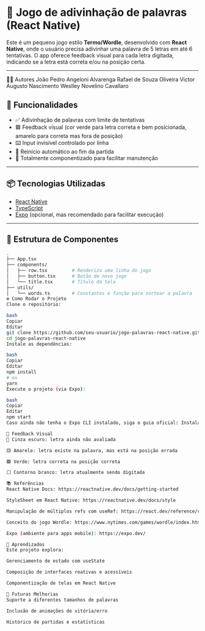 # 🧠 Jogo de adivinhação de palavras (React Native)

Este é um pequeno jogo estilo **Termo/Wordle**, desenvolvido com **React Native**, onde o usuário precisa adivinhar uma palavra de 5 letras em até 6 tentativas. O app oferece feedback visual para cada letra digitada, indicando se a letra está correta e/ou na posição certa.

---
🧑‍💻 Autores
João Pedro Angeloni Alvarenga
Rafael de Souza Oliveira
Victor Augusto Nascimento
Weslley Novelino Cavallaro

## 🚀 Funcionalidades

- ✅ Adivinhação de palavras com limite de tentativas
- 🟩 Feedback visual (cor verde para letra correta e bem posicionada, amarelo para correta mas fora de posição)
- ⌨️ Input invisível controlado por linha
- 🔁 Reinício automático ao fim da partida
- 🎯 Totalmente componentizado para facilitar manutenção

---

## 📦 Tecnologias Utilizadas

- [React Native](https://reactnative.dev/)
- [TypeScript](https://www.typescriptlang.org/)
- [Expo](https://expo.dev/) (opcional, mas recomendado para facilitar execução)

---

## 🧩 Estrutura de Componentes

```bash
.
├── App.tsx
├── components/
│   ├── row.tsx         # Renderiza uma linha do jogo
│   ├── button.tsx      # Botão de novo jogo
│   └── title.tsx       # Título da tela
├── utils/
│   └── words.ts        # Constantes e função para sortear a palavra
⚙️ Como Rodar o Projeto
Clone o repositório:

bash
Copiar
Editar
git clone https://github.com/seu-usuario/jogo-palavras-react-native.git
cd jogo-palavras-react-native
Instale as dependências:

bash
Copiar
Editar
npm install
# ou
yarn
Execute o projeto (via Expo):

bash
Copiar
Editar
npm start
Caso ainda não tenha o Expo CLI instalado, siga o guia oficial: Instalação do Expo CLI

🎨 Feedback Visual
🔲 Cinza escuro: letra ainda não avaliada

🟨 Amarelo: letra existe na palavra, mas está na posição errada

🟩 Verde: letra correta na posição correta

⬜ Contorno branco: letra atualmente sendo digitada

📚 Referências
React Native Docs: https://reactnative.dev/docs/getting-started

StyleSheet em React Native: https://reactnative.dev/docs/style

Manipulação de múltiplos refs com useRef: https://react.dev/reference/react/useRef

Conceito do jogo Wordle: https://www.nytimes.com/games/wordle/index.html

Expo (ambiente para apps mobile): https://expo.dev/

🧠 Aprendizados
Este projeto explora:

Gerenciamento de estado com useState

Composição de interfaces reativas e acessíveis

Componentização de telas em React Native

📌 Futuras Melhorias
Suporte a diferentes tamanhos de palavras

Inclusão de animações de vitória/erro

Histórico de partidas e estatísticas